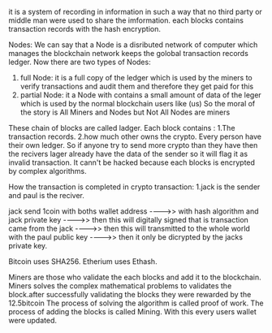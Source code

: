 it is a system of recording in information in such a way that no third party or middle man were used to share the imformation.
each blocks contains transaction records with the hash encryption.

Nodes:
We can say that a Node is a disributed network of computer which manages the blockchain network keeps the  golobal transaction records ledger.
Now there are two types of Nodes:
1. full Node: it is a full copy of the ledger which is used by the miners to verify transactions and audit them and therefore they get paid for this
2. partial Node: it a Node with contains a small amount of data of the leger which is used by the normal blockchain users like (us)
So the moral of the story is All Miners and Nodes but Not All Nodes are miners


These chain of blocks are called ladger.
Each block contains :
1.The transaction records.
2.how much other owns the crypto.
Every person have their own ledger.
So if anyone try to send more crypto than they have then the recivers lager already have the data of the sender so it will flag it as invalid transaction.
It cann't be hacked because each blocks is encrypted by complex algorithms.


How the transaction is completed in crypto transaction:
1.jack is the sender and paul is the reciver.

jack send 1coin with boths wallet address ---->> with hash algorithm and jack private key ---->> then this will digitally signed that is transaction came from the jack ---->> then this will transmitted to the whole world with the paul public key ---->> then it only be dicrypted by the jacks private key.

Bitcoin uses SHA256.
Etherium uses Ethash.

Miners are those who validate the each blocks and add it to the blockchain.
Miners solves the complex mathematical problems to validates the block.after successfully validating the blocks they were rewarded by the 12.5bitcoin
The process of solving the algorithm is called proof of work.
The process of adding the blocks is called Mining.
With this every users wallet were updated.
